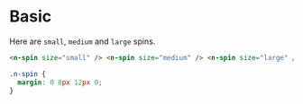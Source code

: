 # Basic
Here are `small`, `medium` and `large` spins.
```html
<n-spin size="small" /> <n-spin size="medium" /> <n-spin size="large" />
```
```css
.n-spin {
  margin: 0 8px 12px 0;
}
```